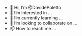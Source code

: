 - 👋 Hi, I’m @DavidePoletto
- 👀 I’m interested in ...
- 🌱 I’m currently learning ...
- 💞️ I’m looking to collaborate on ...
- 📫 How to reach me ...

<!---
DavidePoletto/DavidePoletto is a ✨ special ✨ repository because its `README.md` (this file) appears on your GitHub profile.
You can click the Preview link to take a look at your changes.
--->

